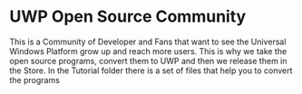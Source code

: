# UWP Open Source Community

This is a Community of Developer and Fans that want to see the Universal Windows Platform grow up and reach more users. This is why we take the open source programs, convert them to UWP and then we release them in the Store. In the Tutorial folder there is a set of files that help you to convert the programs
